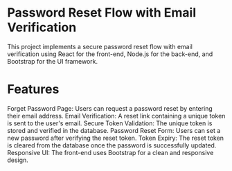 # Password Reset Flow with Email Verification
This project implements a secure password reset flow with email verification using React for the front-end, Node.js for the back-end, and Bootstrap for the UI framework.

# Features
Forget Password Page: Users can request a password reset by entering their email address.
Email Verification: A reset link containing a unique token is sent to the user's email.
Secure Token Validation: The unique token is stored and verified in the database.
Password Reset Form: Users can set a new password after verifying the reset token.
Token Expiry: The reset token is cleared from the database once the password is successfully updated.
Responsive UI: The front-end uses Bootstrap for a clean and responsive design.

